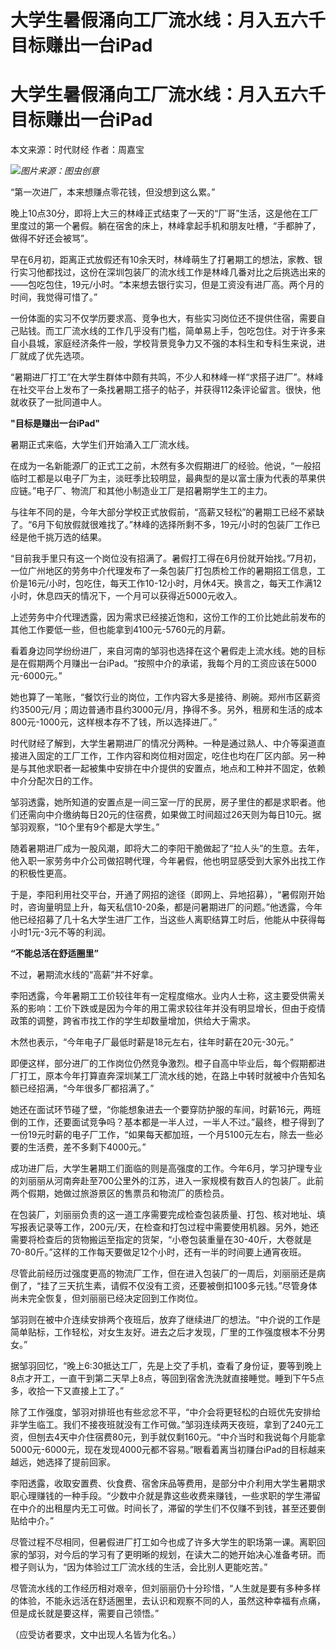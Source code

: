 # 大学生暑假涌向工厂流水线：月入五六千 目标赚出一台iPad

# 大学生暑假涌向工厂流水线：月入五六千 目标赚出一台iPad

本文来源：时代财经 作者：周嘉宝

![](https://inews.gtimg.com/om_bt/OlamuiRO9QgMVrz3JX1Qv19qUvGWfdjr6UcNgm4VK7WE8AA/1000)_图片来源：图虫创意_

“第一次进厂，本来想赚点零花钱，但没想到这么累。”

晚上10点30分，即将上大三的林峰正式结束了一天的“厂哥”生活，这是他在工厂里度过的第一个暑假。躺在宿舍的床上，林峰拿起手机和朋友吐槽，“手都肿了，做得不好还会被骂”。

早在6月初，距离正式放假还有10余天时，林峰萌生了打暑期工的想法，家教、银行实习他都找过，这份在深圳包装厂的流水线工作是林峰几番对比之后挑选出来的——包吃包住，19元/小时。“本来想去银行实习，但是工资没有进厂高。两个月的时间，我觉得可惜了。”

一份体面的实习不仅学历要求高、竞争也大，有些实习岗位还不提供住宿，需要自己贴钱。而工厂流水线的工作几乎没有门槛，简单易上手，包吃包住。对于许多来自小县城，家庭经济条件一般，学校背景竞争力又不强的本科生和专科生来说，进厂就成了优先选项。

“暑期进厂打工”在大学生群体中颇有共鸣，不少人和林峰一样“求搭子进厂”。林峰在社交平台上发布了一条找暑期工搭子的帖子，并获得112条评论留言。很快，他就收获了一批同道中人。

**"目标是赚出一台iPad"**

暑期正式来临，大学生们开始涌入工厂流水线。

在成为一名新能源厂的正式工之前，木然有多次假期进厂的经验。他说，“一般招临时工都是以电子厂为主，淡旺季比较明显，最典型的是以富士康为代表的苹果供应链。”电子厂、物流厂和其他小制造业工厂是招暑期学生工的主力。

与往年不同的是，今年大部分学校正式放假前，“高薪又轻松”的暑期工已经不紧缺了。“6月下旬放假就很难找了。”林峰的选择所剩不多，19元/小时的包装厂工作已经是他千挑万选的结果。

“目前我手里只有这一个岗位没有招满了。暑假打工得在6月份就开始找。”7月初，一位广州地区的劳务中介代理发布了一条包装厂打包质检工作的暑期招工信息，工价是16元/小时，包吃住，每天工作10-12小时，月休4天。换言之，每天工作满12小时，休息四天的情况下，一个月可以获得近5000元收入。

上述劳务中介代理透露，因为需求已经接近饱和，这份工作的工价比她此前发布的其他工作要低一些，但也能拿到4100元-5760元的月薪。

看着身边同学纷纷进厂，来自河南的邹羽也选择在这个暑假走上流水线。她的目标是在假期两个月赚出一台iPad。“按照中介的承诺，我每个月的工资应该在5000元-6000元。”

她也算了一笔账，“餐饮行业的岗位，工作内容大多是接待、刷碗。郑州市区薪资约3500元/月；周边普通市县约3000元/月，挣得不多。另外，租房和生活的成本800元-1000元，这样根本存不了钱，所以选择进厂。”

时代财经了解到，大学生暑期进厂的情况分两种。一种是通过熟人、中介等渠道直接进入固定的工厂工作，工作内容和岗位相对固定，吃住也均在厂区内部。另一种是与其他求职者一起被集中安排在中介提供的安置点，地点和工种并不固定，依赖中介分配次日的工作。

邹羽透露，她所知道的安置点是一间三室一厅的民房，房子里住的都是求职者。他们还需向中介缴纳每日20元的住宿费，如果做工时间超过26天则为每日10元。据邹羽观察，“10个里有9个都是大学生。”

随着暑期进厂成为一股风潮，即将大二的李阳干脆做起了“拉人头”的生意。去年，他入职一家劳务中介公司做招聘代理，今年暑假，他也明显感受到大家外出找工作的积极性更高。

于是，李阳利用社交平台，开通了网招的途径（即网上、异地招募），“暑假刚开始时，咨询量明显上升，每天私信10-20条，都是问暑期进厂的问题。”他透露，今年他已经招募了几十名大学生进厂工作，当这些人离职结算工时后，他能从中获得每小时1元-3元不等的利润。

**“不能总活在舒适圈里”**

不过，暑期流水线的“高薪”并不好拿。

李阳透露，今年暑期工工价较往年有一定程度缩水。业内人士称，这主要受供需关系的影响：工价下跌或是因为今年的用工需求较往年并没有明显增长，但由于疫情政策的调整，跨省市找工作的学生却数量增加，供给大于需求。

木然也表示，“今年电子厂最低时薪是18元左右，往年时薪在20元-30元。”

即便这样，部分进厂的工作岗位仍然竞争激烈。橙子自高中毕业后，每个假期都进厂打工，原本今年打算直奔深圳某工厂流水线的她，在路上中转时就被中介告知名额已经招满，“今年很多厂都招满了。”

她还在面试环节碰了壁，“你能想象进去一个要穿防护服的车间，时薪16元，两班倒的工作，还要面试竞争吗？基本都是一半人过，一半人不过。”最终，橙子得到了一份19元时薪的电子厂工作，“如果每天都加班，一个月5100元左右，除去一些必要的生活费，差不多剩下4000元。”

成功进厂后，大学生暑期工们面临的则是高强度的工作。今年6月，学习护理专业的刘丽丽从河南奔赴至700公里外的江苏，进入一家规模有数百人的包装厂。此前两个假期，她做过旅游景区的售票员和物流厂的质检员。

在包装厂，刘丽丽负责的这一道工序需要完成检查包装质量、打包、核对地址、填写报表记录等工作，200元/天，在检查和打包过程中需要使用机器。另外，她还需要将检查后的货物搬运至指定的货架，“小卷包装重量在30-40斤，大卷就是70-80斤。”这样的工作每天要做足12个小时，还有一半的时间要上通宵夜班。

尽管此前经历过强度更高的物流厂工作，但在进入包装厂的一周后，刘丽丽还是病倒了，“挂了三天抗生素，请假不仅没有工资，还要被倒扣100多元钱。”尽管身体尚未完全恢复，但刘丽丽已经决定回到工作岗位。

邹羽则在被中介连续安排两个夜班后，放弃了继续进厂的想法。“中介说的工作是简单贴标，工作轻松，对女生友好。进去之后才发现，厂里的工作强度根本不分男女。”

据邹羽回忆，“晚上6:30抵达工厂，先是上交了手机，查看了身份证，要等到晚上8点才开工，一直干到第二天早上8点，等回到宿舍洗洗就直接睡觉。睡到下午5点多，收拾一下又直接上工了。”

除了工作强度，邹羽对排班也有些忿忿不平，“中介会将更轻松的白班优先安排给非学生临工。我们不接夜班就没有工作可做。”邹羽连续两天夜班，拿到了240元工资，但刨去4天中介住宿费80元，到手就仅剩160元。“中介当时和我说每个月能拿5000元-6000元，现在发现4000元都不容易。”眼看着离当初赚台iPad的目标越来越远，她选择了提前回家。

李阳透露，收取安置费、伙食费、宿舍床品等费用，是部分中介利用大学生暑期求职心理赚钱的一种手段。“少数中介就是靠这些收费来赚钱，一些求职的学生滞留在中介的出租屋内无工可做。时间长了，滞留的学生们不仅赚不到钱，甚至还要倒贴给中介。”

尽管过程不尽相同，但暑假进厂打工如今也成了许多大学生的职场第一课。离职回家的邹羽，对今后的学习有了更明晰的规划，在读大二的她开始决心准备考研。而橙子则认为，“因为体验过工厂流水线的生活，会比别人更能吃苦。”

尽管流水线的工作经历相对艰辛，但刘丽丽仍十分珍惜，“人生就是要有多种多样的体验，不能永远活在舒适圈里，去认识和观察不同的人，虽然这种幸福有点痛，但是成长就是要这样，需要自己领悟。”

（应受访者要求，文中出现人名皆为化名。）

